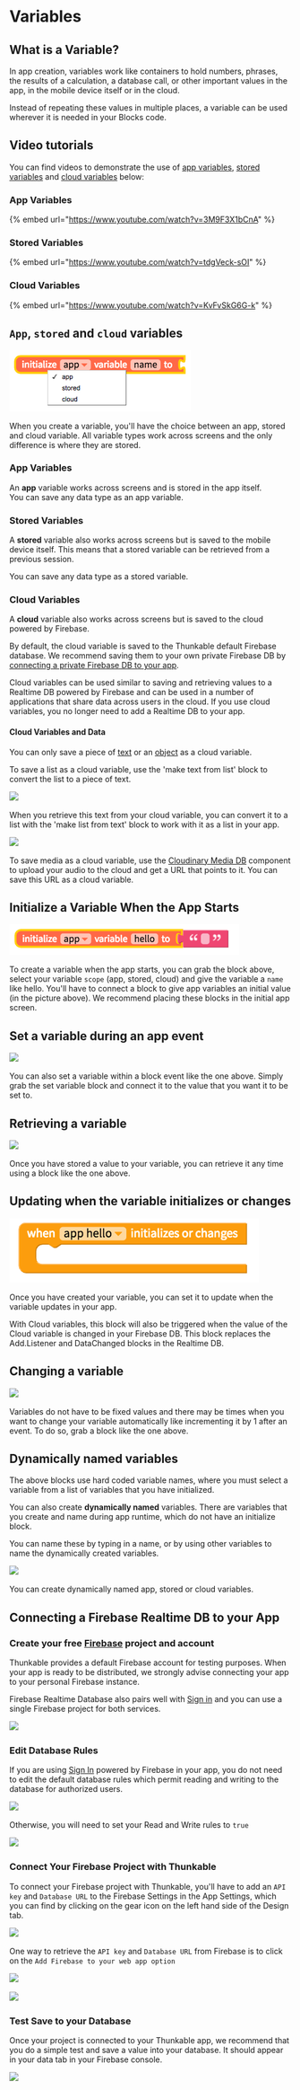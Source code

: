# Variables

## What is a Variable?

In app creation, variables work like containers to hold numbers, phrases, the results of a calculation, a database call, or other important values in the app, in the mobile device itself or in the cloud.

Instead of repeating these values in multiple places, a variable can be used wherever it is needed in your Blocks code.

## Video tutorials

You can find videos to demonstrate the use of [app variables](variables.md#app-variables), [stored variables](variables.md#stored-variables) and [cloud variables](variables.md#cloud-variables) below:

### App Variables

{% embed url="https://www.youtube.com/watch?v=3M9F3X1bCnA" %}

### Stored Variables

{% embed url="https://www.youtube.com/watch?v=tdgVeck-sOI" %}

### Cloud Variables

{% embed url="https://www.youtube.com/watch?v=KvFvSkG6G-k" %}

## `App`, `stored` and `cloud` variables

![](.gitbook/assets/screen-shot-2018-10-11-at-12.26.33-pm.png)

When you create a variable, you'll have the choice between an app, stored and cloud variable. All variable types work across screens and the only difference is where they are stored.

### App Variables

An **app** variable works across screens and is stored in the app itself.   
You can save any data type as an app variable.

### Stored Variables

A **stored** variable also works across screens but is saved to the mobile device itself. This means that a stored variable can be retrieved from a previous session.

You can save any data type as a stored variable.

### Cloud Variables

A **cloud** variable also works across screens but is saved to the cloud powered by Firebase.   
  
By default, the cloud variable is saved to the Thunkable default Firebase database. We recommend saving them to your own private Firebase DB by [connecting a private Firebase DB to your app](variables.md#connecting-a-firebase-realtime-db-to-your-app). 

Cloud variables can be used similar to saving and retrieving values to a Realtime DB powered by Firebase and can be used in a number of applications that share data across users in the cloud. If you use cloud variables, you no longer need to add a Realtime DB to your app.

#### Cloud Variables and Data

You can only save a piece of [text](text.md) or an [object](objects.md) as a cloud variable.

To save a list as a cloud variable, use the 'make text from list' block to convert the list to a piece of text.

![](.gitbook/assets/screen-shot-2021-04-08-at-11.21.05-am.png)

  
When you retrieve this text from your cloud variable, you can convert it to a list with the 'make list from text' block to work with it as a list in your app.

![](.gitbook/assets/screen-shot-2021-04-08-at-11.21.42-am.png)

To save media as a cloud variable, use the [Cloudinary Media DB](camera.md#upload-image-to-the-cloud) component to upload your audio to the cloud and get a URL that points to it. You can save this URL as a cloud variable.

## Initialize a Variable When the App Starts

![](.gitbook/assets/screen-shot-2018-10-11-at-1.29.35-pm.png)

To create a variable when the app starts, you can grab the block above, select your variable `scope` \(app, stored, cloud\) and give the variable a `name` like hello. You'll have to connect a block to give app variables an initial value \(in the picture above\). We recommend placing these blocks in the initial app screen.

## Set a variable during an app event

![](.gitbook/assets/screen-shot-2021-04-08-at-11.14.34-am.png)

You can also set a variable within a block event like the one above. Simply grab the set variable block and connect it to the value that you want it to be set to.

## Retrieving a variable

![](.gitbook/assets/screen-shot-2021-04-08-at-11.15.40-am.png)

Once you have stored a value to your variable, you can retrieve it any time using a block like the one above.



## Updating when the variable initializes or changes

![](.gitbook/assets/screen-shot-2018-12-18-at-11.17.52-pm.png)

Once you have created your variable, you can set it to update when the variable updates in your app. 

With Cloud variables, this block will also be triggered when the value of the Cloud variable is changed in your Firebase DB. This block replaces the Add.Listener and DataChanged blocks in the Realtime DB.

## Changing a variable

![](.gitbook/assets/screen-shot-2021-04-08-at-11.19.40-am.png)

Variables do not have to be fixed values and there may be times when you want to change your variable automatically like incrementing it by 1 after an event. To do so, grab a block like the one above.

## Dynamically named variables

The above blocks use hard coded variable names, where you must select a variable from a list of variables that you have initialized.

You can also create **dynamically named** variables. There are variables that you create and name during app runtime, which do not have an initialize block.

You can name these by typing in a name, or by using other variables to name the dynamically created variables.

![](.gitbook/assets/screen-shot-2021-04-23-at-8.29.10-am.png)

You can create dynamically named app, stored or cloud variables.

## Connecting a Firebase Realtime DB to your App

### Create your free [Firebase](https://firebase.google.com/) project and account

Thunkable provides a default Firebase account for testing purposes. When your app is ready to be distributed, we strongly advise connecting your app to your personal Firebase instance.

Firebase Realtime Database also pairs well with [Sign in](https://github.com/thunkable/thunkable-docs/tree/4a752596e288fca776105e94dc5e863bb9a3e25a/ios/components/screen-layout/authentication/sign-in.md) and you can use a single Firebase project for both services.

![](.gitbook/assets/firebase-fig-3%20%281%29.png)

### Edit Database Rules

If you are using [Sign In](sign-in.md) powered by Firebase in your app, you do not need to edit the default database rules which permit reading and writing to the database for authorized users.

![](.gitbook/assets/firebase-fig-7.png)

Otherwise, you will need to set your Read and Write rules to `true`

![](.gitbook/assets/firebase-fig-8.png)

### Connect Your Firebase Project with Thunkable

To connect your Firebase project with Thunkable, you'll have to add an `API key` and `Database URL` to the Firebase Settings in the App Settings, which you can find by clicking on the gear icon on the left hand side of the Design tab.

![](.gitbook/assets/screen-shot-2021-04-12-at-9.29.28-am.png)

One way to retrieve the `API key` and `Database URL` from Firebase is to click on the `Add Firebase to your web app option`

![](.gitbook/assets/thunkable-documentation-exhibits-68.png)

![](.gitbook/assets/thunkable-documentation-exhibits-69%20%281%29.png)

### Test Save to your Database

Once your project is connected to your Thunkable app, we recommend that you do a simple test and save a value into your database. It should appear in your data tab in your Firebase console.

![](.gitbook/assets/firebase-fig-10.png)

